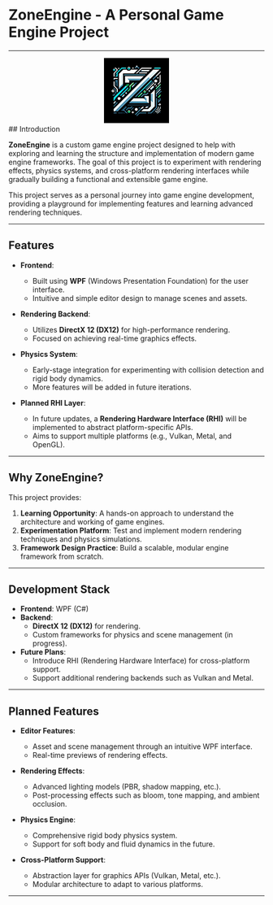 # ZoneEngine - A Personal Game Engine Project

---
<div align="center">
    <img src="ZoneEditor/Resource/ZoneIcon.png" alt="ZoneEngine" />
</div>
## Introduction

**ZoneEngine** is a custom game engine project designed to help with exploring and learning the structure and implementation of modern game engine frameworks. The goal of this project is to experiment with rendering effects, physics systems, and cross-platform rendering interfaces while gradually building a functional and extensible game engine.

This project serves as a personal journey into game engine development, providing a playground for implementing features and learning advanced rendering techniques.

---

## Features

- **Frontend**: 
  - Built using **WPF** (Windows Presentation Foundation) for the user interface.
  - Intuitive and simple editor design to manage scenes and assets.

- **Rendering Backend**:
  - Utilizes **DirectX 12 (DX12)** for high-performance rendering.
  - Focused on achieving real-time graphics effects.

- **Physics System**:
  - Early-stage integration for experimenting with collision detection and rigid body dynamics.
  - More features will be added in future iterations.

- **Planned RHI Layer**:
  - In future updates, a **Rendering Hardware Interface (RHI)** will be implemented to abstract platform-specific APIs.
  - Aims to support multiple platforms (e.g., Vulkan, Metal, and OpenGL).

---

## Why ZoneEngine?

This project provides:
1. **Learning Opportunity**: A hands-on approach to understand the architecture and working of game engines.
2. **Experimentation Platform**: Test and implement modern rendering techniques and physics simulations.
3. **Framework Design Practice**: Build a scalable, modular engine framework from scratch.

---

## Development Stack

- **Frontend**: WPF (C#)
- **Backend**: 
  - **DirectX 12 (DX12)** for rendering.
  - Custom frameworks for physics and scene management (in progress).
- **Future Plans**: 
  - Introduce RHI (Rendering Hardware Interface) for cross-platform support.
  - Support additional rendering backends such as Vulkan and Metal.

---

## Planned Features

- **Editor Features**:
  - Asset and scene management through an intuitive WPF interface.
  - Real-time previews of rendering effects.

- **Rendering Effects**:
  - Advanced lighting models (PBR, shadow mapping, etc.).
  - Post-processing effects such as bloom, tone mapping, and ambient occlusion.

- **Physics Engine**:
  - Comprehensive rigid body physics system.
  - Support for soft body and fluid dynamics in the future.

- **Cross-Platform Support**:
  - Abstraction layer for graphics APIs (Vulkan, Metal, etc.).
  - Modular architecture to adapt to various platforms.

---
